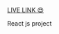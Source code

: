<a href="https://react-coursee-7mtw-git-main-aryan-ya.vercel.app/">LIVE LINK 😍</a>


React js project








